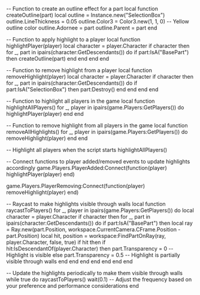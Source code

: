 -- Function to create an outline effect for a part
local function createOutline(part)
    local outline = Instance.new("SelectionBox")
    outline.LineThickness = 0.05
    outline.Color3 = Color3.new(1, 1, 0) -- Yellow outline color
    outline.Adornee = part
    outline.Parent = part
end

-- Function to apply highlight to a player
local function highlightPlayer(player)
    local character = player.Character
    if character then
        for _, part in ipairs(character:GetDescendants()) do
            if part:IsA("BasePart") then
                createOutline(part)
            end
        end
    end
end

-- Function to remove highlight from a player
local function removeHighlight(player)
    local character = player.Character
    if character then
        for _, part in ipairs(character:GetDescendants()) do
            if part:IsA("SelectionBox") then
                part:Destroy()
            end
        end
    end
end

-- Function to highlight all players in the game
local function highlightAllPlayers()
    for _, player in ipairs(game.Players:GetPlayers()) do
        highlightPlayer(player)
    end
end

-- Function to remove highlight from all players in the game
local function removeAllHighlights()
    for _, player in ipairs(game.Players:GetPlayers()) do
        removeHighlight(player)
    end
end

-- Highlight all players when the script starts
highlightAllPlayers()

-- Connect functions to player added/removed events to update highlights accordingly
game.Players.PlayerAdded:Connect(function(player)
    highlightPlayer(player)
end)

game.Players.PlayerRemoving:Connect(function(player)
    removeHighlight(player)
end)

-- Raycast to make highlights visible through walls
local function raycastToPlayers()
    for _, player in ipairs(game.Players:GetPlayers()) do
        local character = player.Character
        if character then
            for _, part in ipairs(character:GetDescendants()) do
                if part:IsA("BasePart") then
                    local ray = Ray.new(part.Position, workspace.CurrentCamera.CFrame.Position - part.Position)
                    local hit, position = workspace:FindPartOnRay(ray, player.Character, false, true)
                    if hit then
                        if hit:IsDescendantOf(player.Character) then
                            part.Transparency = 0 -- Highlight is visible
                        else
                            part.Transparency = 0.5 -- Highlight is partially visible through walls
                        end
                    end
                end
            end
        end
    end
end

-- Update the highlights periodically to make them visible through walls
while true do
    raycastToPlayers()
    wait(0.1) -- Adjust the frequency based on your preference and performance considerations
end
